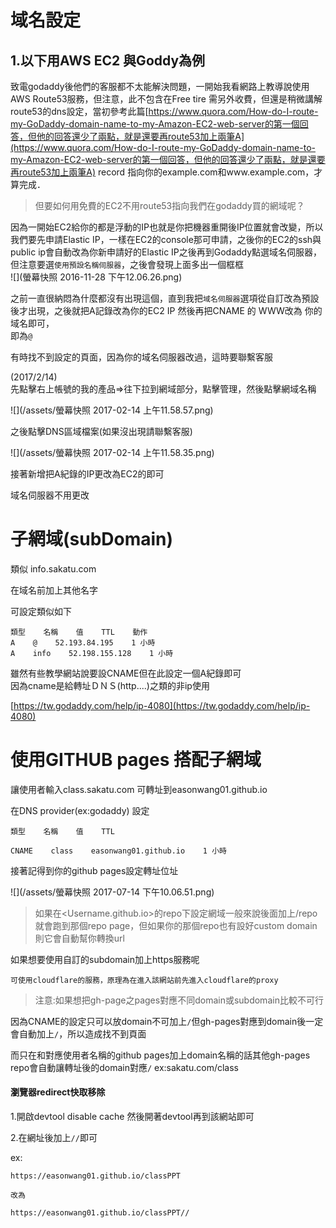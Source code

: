 # 域名設定

## 1.以下用AWS EC2 與Goddy為例

致電godaddy後他們的客服都不太能解決問題，一開始我看網路上教導說使用AWS Route53服務，但注意，此不包含在Free tire 需另外收費，但還是稍微講解route53的dns設定，當初參考此篇[https://www.quora.com/How-do-I-route-my-GoDaddy-domain-name-to-my-Amazon-EC2-web-server的第一個回答，但他的回答還少了兩點，就是還要再route53加上兩筆A](https://www.quora.com/How-do-I-route-my-GoDaddy-domain-name-to-my-Amazon-EC2-web-server的第一個回答，但他的回答還少了兩點，就是還要再route53加上兩筆A) record 指向你的example.com和www.example.com，才算完成．

> 但要如何用免費的EC2不用route53指向我們在godaddy買的網域呢？

因為一開始EC2給你的都是浮動的IP也就是你把機器重開後IP位置就會改變，所以我們要先申請Elastic IP，一樣在EC2的console那可申請，之後你的EC2的ssh與public ip會自動改為你新申請好的Elastic IP之後再到Godaddy點選域名伺服器，但注意要選`使用預設名稱伺服器`，之後會發現上面多出一個框框  
![](螢幕快照 2016-11-28 下午12.06.26.png)

之前一直很納悶為什麼都沒有出現這個，直到我把`域名伺服器`選項從自訂改為預設後才出現，之後就把A記錄改為你的EC2 IP 然後再把CNAME 的 WWW改為 你的域名即可，  
即為`@`

有時找不到設定的頁面，因為你的域名伺服器改過，這時要聯繫客服

\(2017/2/14\)  
先點擊右上帳號的我的產品=&gt;往下拉到網域部分，點擊管理，然後點擊網域名稱

![](/assets/螢幕快照 2017-02-14 上午11.58.57.png)

之後點擊DNS區域檔案\(如果沒出現請聯繫客服\)

![](/assets/螢幕快照 2017-02-14 上午11.58.35.png)

接著新增把A紀錄的IP更改為EC2的即可

域名伺服器不用更改

# 子網域\(subDomain\)

類似 info.sakatu.com

在域名前加上其他名字

可設定類似如下

```
類型    名稱    值    TTL    動作
A    @    52.193.84.195    1 小時    
A    info    52.198.155.128    1 小時
```

雖然有些教學網站說要設CNAME但在此設定一個A紀錄即可  
因為cname是給轉址ＤＮＳ\(http....\)之類的非ip使用

[https://tw.godaddy.com/help/ip-4080](https://tw.godaddy.com/help/ip-4080)

# 使用GITHUB pages 搭配子網域

讓使用者輸入class.sakatu.com 可轉址到easonwang01.github.io

在DNS provider\(ex:godaddy\) 設定

```
類型    名稱    值    TTL

CNAME    class    easonwang01.github.io    1 小時
```

接著記得到你的github pages設定轉址位址

![](/assets/螢幕快照 2017-07-14 下午10.06.51.png)

> 如果在&lt;Username.github.io&gt;的repo下設定網域一般來說後面加上/repo就會跑到那個repo page，但如果你的那個repo也有設好custom domain則它會自動幫你轉換url

如果想要使用自訂的subdomain加上https服務呢

```
可使用cloudflare的服務，原理為在進入該網站前先進入cloudflare的proxy
```

> 注意:如果想把gh-page之pages對應不同domain或subdomain比較不可行

因為CNAME的設定只可以放domain不可加上`/`但gh-pages對應到domain後一定會自動加上`/`，所以造成找不到頁面

而只在和對應使用者名稱的github pages加上domain名稱的話其他gh-pages repo會自動讓轉址後的domain對應`/` ex:sakatu.com/class

#### 瀏覽器redirect快取移除

1.開啟devtool disable cache 然後開著devtool再到該網站即可

2.在網址後加上`//`即可

ex:

```
https://easonwang01.github.io/classPPT

改為

https://easonwang01.github.io/classPPT//
```



